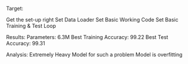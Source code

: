 
Target:

Get the set-up right
Set Data Loader
Set Basic Working Code
Set Basic Training  & Test Loop

Results:
Parameters: 6.3M
Best Training Accuracy: 99.22
Best Test Accuracy: 99.31

Analysis:
Extremely Heavy Model for such a problem
Model is overfitting
